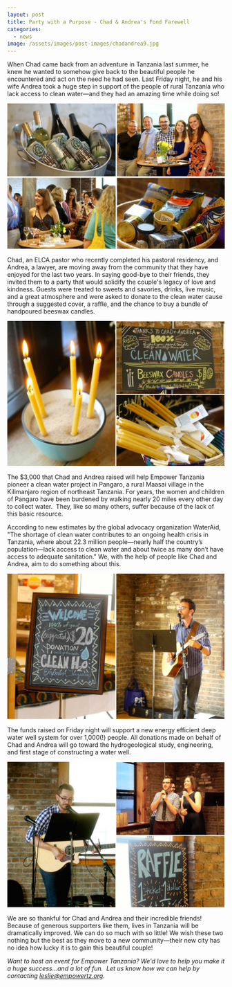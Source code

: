 ```yaml
---
layout: post
title: Party with a Purpose - Chad & Andrea's Fond Farewell
categories:
  - news
image: /assets/images/post-images/chadandrea9.jpg
---
```


When Chad came back from an adventure in Tanzania last summer, he knew he wanted to somehow give back to the beautiful people he encountered and act on the need he had seen. Last Friday night, he and his wife Andrea took a huge step in support of the people of rural Tanzania who lack access to clean water—and they had an amazing time while doing so!

![](/uploads/2015/07/14/party-with-a-purpose-chad-andreas-fond-farewell/chadamanda1-1.jpg)

Chad, an ELCA pastor who recently completed his pastoral residency, and Andrea, a lawyer, are moving away from the community that they have enjoyed for the last two years. In saying good-bye to their friends, they invited them to a party that would solidify the couple's legacy of love and kindness. Guests were treated to sweets and savories, drinks, live music, and a great atmosphere and were asked to donate to the clean water cause through a suggested cover, a raffle, and the chance to buy a bundle of handpoured beeswax candles.

![](/uploads/2015/07/14/party-with-a-purpose-chad-andreas-fond-farewell/chadandrea2-1.jpg)

The $3,000 that Chad and Andrea raised will help Empower Tanzania pioneer a clean water project in Pangaro, a rural Maasai village in the Kilimanjaro region of northeast Tanzania. For years, the women and children of Pangaro have been burdened by walking nearly 20 miles every other day to collect water. &nbsp;They, like so many others, suffer because of the lack of this basic resource.

According to new estimates by the global advocacy organization WaterAid, "The shortage of clean water contributes to an ongoing health crisis in Tanzania, where about 22.3 million people—nearly half the country’s population—lack access to clean water and about twice as many don’t have access to adequate sanitation." We, with the help of people like Chad and Andrea, aim to do something about this.

![](/uploads/2015/07/14/party-with-a-purpose-chad-andreas-fond-farewell/chadandrea3-1.jpg)

The funds raised on Friday night will support a new energy efficient deep water well system for over 1,000(!) people. All donations made on behalf of Chad and Andrea will go toward the hydrogeological study, engineering, and first stage of constructing a water well.

![](/uploads/2015/07/14/party-with-a-purpose-chad-andreas-fond-farewell/chadandrea4-1.jpg)

We are so thankful for Chad and Andrea and their incredible friends! Because of generous supporters like them, lives in Tanzania will be dramatically improved. We can do so much with so little! We wish these two nothing but the best as they move to a new community—their new city has no idea how lucky it is to gain this beautiful couple!

*Want to host an event for Empower Tanzania? We'd love to help you make it a huge success…and a lot of fun. &nbsp;Let us know how we can help by contacting leslie@empowertz.org.*